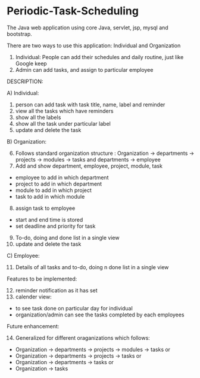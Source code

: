 # Periodic-Task-Scheduling

The Java web application using core Java, servlet, jsp, mysql and bootstrap.

There are two ways to use this application: Individual and Organization
1) Individual: People can add their schedules and daily routine, just like Google keep
2) Admin can add tasks, and assign to particular employee

DESCRIPTION:

A) Individual:

1) person can add task with task title, name, label and reminder
2) view all the tasks which have reminders
3) show all the labels 
4) show all the task under particular label
5) update and delete the task

B) Organization:

6)  Follows standard organization structure : 
          Organization -> departments -> projects -> modules -> tasks
          and departments -> employee
7) Add and show department, employee, project, module, task
- employee to add in which department
- project to add in which department
- module to add in which project
- task to add in which module
8) assign task to employee 
- start and end time is stored
- set deadline and priority for task
9) To-do, doing and done list in a single view
10) update and delete the task

C) Employee:

11) Details of all tasks and to-do, doing n done list in  a single view



Features to be implemented:

12) reminder notification as it has set
13) calender view:
- to see task done on particular day for individual 
- organization/admin can see the tasks completed by each employees




Future enhancement:

14) Generalized for different oraganizations which follows:
  - Organization -> departments -> projects -> modules -> tasks or
  - Organization -> departments -> projects -> tasks or
  - Organization -> departments -> tasks or
  - Organization -> tasks
